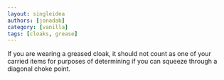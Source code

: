 ```yaml
---
layout: singleidea
authors: [jonadab]
category: [vanilla]
tags: [cloaks, grease]
---
```

If you are wearing a greased cloak, it should not count as one of your carried items for purposes of determining if you can squeeze through a diagonal choke point.
